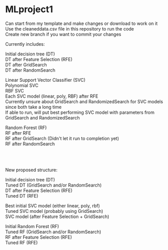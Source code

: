 # MLproject1

Can start from my template and make changes or download to work on it  
Use the cleaneddata.csv file in this repository to run the code  
Create new branch if you want to commit your changes

Currently includes:

Initial decision tree (DT)  
DT after Feature Selection (RFE)  
DT after GridSearch  
DT after RandomSearch

Linear Support Vector Classifier (SVC)  
Polynomial SVC  
RBF SVC  
Each SVC model (linear, poly, RBF) after RFE  
Currently unsure about GridSearch and RandomizedSearch for SVC models since both take a long time  
If able to run, will put best performing SVC model with parameters from GridSearch and RandomizedSearch

Random Forest (RF)  
RF after RFE  
RF after GridSearch (Didn't let it run to completion yet)  
RF after RandomSearch

<br><br><br>
New proposed structure:


Initial decision tree (DT)  
Tuned DT (GridSearch and/or RandomSearch)  
DT after Feature Selection (RFE)  
Tuned DT (RFE)

Best initial SVC model (either linear, poly, rbf)  
Tuned SVC model (probably using GridSearch)  
SVC model (after Feature Selection + GridSearch)


Initial Random Forest (RF)  
Tuned RF (GridSearch and/or RandomSearch)  
RF after Feature Selection (RFE)  
Tuned RF (RFE)
